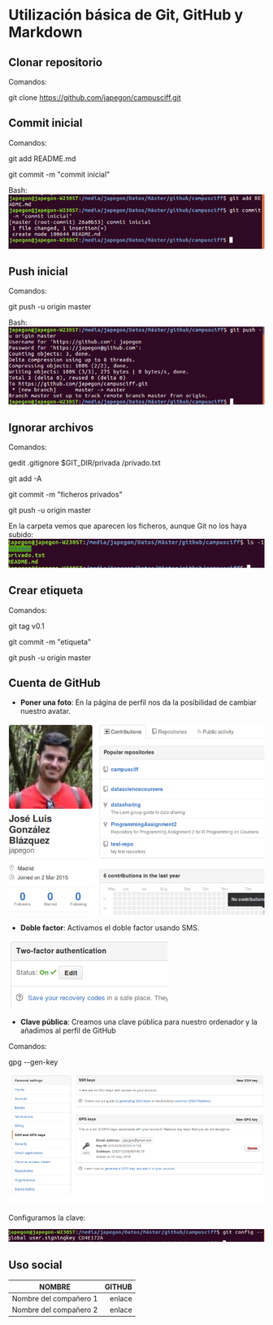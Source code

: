 # Utilización básica de Git, GitHub y Markdown #
## Clonar repositorio ##

Comandos:

git clone https://github.com/japegon/campusciff.git

## Commit inicial ##

Comandos:

git add README.md

git commit -m "commit inicial"

Bash: ![Commit inicial](/images/commit_inicial.png)

## Push inicial ##

Comandos:

git push -u origin master

Bash: ![Push inicial](/images/push_inicial.png)

## Ignorar archivos ##

Comandos:

gedit .gitignore
	$GIT_DIR/privada
	/privado.txt

git add -A

git commit -m "ficheros privados"

git push -u origin master

En la carpeta vemos que aparecen los ficheros, aunque Git no los haya subido: ![Ficheros privados](/images/ficheros_privados.png)

## Crear etiqueta ##

Comandos:

git tag v0.1

git commit -m "etiqueta"

git push -u origin master

## Cuenta de GitHub ##

- **Poner una foto**: En la página de perfil nos da la posibilidad de cambiar nuestro avatar.

![Foto de perfil](/images/Foto.png "Foto de perfil")

- **Doble factor**: Activamos el doble factor usando SMS.

![Doble factor activado](/images/doble_factor2.png "Doble factor activado")

- **Clave pública**: Creamos una clave pública para nuestro ordenador y la añadimos al perfil de GitHub

Comandos:

gpg --gen-key

![Clave pública](/images/Clave_GPG.png "Clave pública")

Configuramos la clave:

![Configuración](/images/GPG.png)

## Uso social ##

|NOMBRE|GITHUB|
|------|-----:|
|Nombre del compañero 1|enlace|
|Nombre del compañero 2|enlace|
